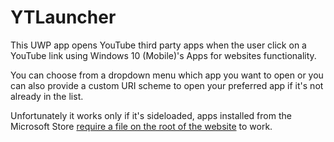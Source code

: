 # YTLauncher
This UWP app opens YouTube third party apps when the user click on a YouTube link using Windows 10 (Mobile)'s Apps for websites functionality.

You can choose from a dropdown menu which app you want to open or you can also provide a custom URI scheme to open your preferred app if it's not already in the list.

Unfortunately it works only if it's sideloaded, apps installed from the Microsoft Store [require a file on the root of the website](https://docs.microsoft.com/en-us/windows/uwp/launch-resume/web-to-app-linking#associate-your-app-and-website-with-a-json-file) to work.
